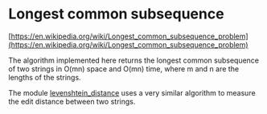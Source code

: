 # Longest common subsequence

[https://en.wikipedia.org/wiki/Longest_common_subsequence_problem](https://en.wikipedia.org/wiki/Longest_common_subsequence_problem)

The algorithm implemented here returns the longest common subsequence of two strings in O(mn) space and O(mn) time, where m and n are the lengths of the strings.

The module [levenshtein_distance](../levenshtein_distance) uses a very similar algorithm to measure the edit distance between two strings.

